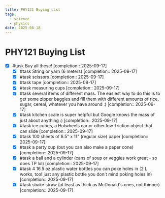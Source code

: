 ```yaml
---
title: PHY121 Buying List
tags:
  - science
  - physics
date: 2025-08-18
---
```


# PHY121 Buying List

- [x] #task Buy all these!  [completion:: 2025-09-17]
	- [x] #task String or yarn (6 meters)  [completion:: 2025-09-17]
	- [x] #task scissors  [completion:: 2025-09-17]
	- [x] #task tape  [completion:: 2025-09-17]
	- [x] #task measuring cups  [completion:: 2025-09-17]
	- [x] #task several items of different mass. The easiest way to do this is to get some zipper baggies and fill them with different amounts of rice, sugar, cereal, whatever you have around :)  [completion:: 2025-09-17]
	- [x] #task kitchen scale is super helpful but Google knows the mass of just about anything :)  [completion:: 2025-09-17]
	- [x] #task ice cubes, a Hotwheels car or other low-friction object that can slide  [completion:: 2025-09-17]
	- [x] #task 100 sheets of 8.5" x 11" (regular size) paper  [completion:: 2025-09-17]
	- [x] #task a party cup (but you can also make a paper cone)  [completion:: 2025-09-17]
	- [x] #task a ball and a cylinder (cans of soup or veggies work great - so does TP lol)  [completion:: 2025-09-17]
	- [x] #task 4 16.5 oz plastic water bottles you can poke holes in (2 L works, too! just any plastic bottle you don't mind poking holes in)  [completion:: 2025-09-17]
	- [x] #task shake straw (at least as thick as McDonald's ones, not thinner)  [completion:: 2025-09-17]